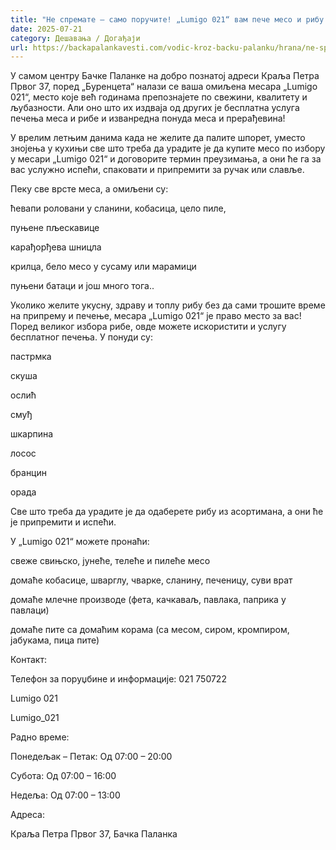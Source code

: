 ```yaml
---
title: "Не спремате – само поручите! „Lumigo 021“ вам пече месо и рибу бесплатно!"
date: 2025-07-21
category: Дешавања / Догађаји
url: https://backapalankavesti.com/vodic-kroz-backu-palanku/hrana/ne-spremate-samo-porucite-lumigo-021-vam-pece-meso-i-ribu-besplatno/
---
```


У самом центру Бачке Паланке на добро познатој адреси Краља Петра Првог 37, поред „Буренцета“ налази се ваша омиљена месара „Lumigo 021“, место које већ годинама препознајете по свежини, квалитету и љубазности. Али оно што их издваја од других је бесплатна услуга печења меса и рибе и изванредна понуда меса и прерађевина!

У врелим летњим данима када не желите да палите шпорет, уместо знојења у кухињи све што треба да урадите је да купите месо по избору у месари „Lumigo 021“ и договорите термин преузимања, а они ће га за вас услужно испећи, спаковати и припремити за ручак или славље.

Пеку све врсте меса, а омиљени су:

ћевапи роловани у сланини, кобасица, цело пиле,

пуњене пљескавице

карађорђева шницла

крилца, бело месо у сусаму или марамици

пуњени батаци и још много тога..

Уколико желите укусну, здраву и топлу рибу без да сами трошите време на припрему и печење, месара „Lumigo 021“ је право место за вас! Поред великог избора рибе, овде можете искористити и услугу бесплатног печења. У понуди су:

пастрмка

скуша

ослић

смуђ

шкарпина

лосос

бранцин

орада

Све што треба да урадите је да одаберете рибу из асортимана, а они ће је припремити и испећи.

У „Lumigo 021“ можете пронаћи:

свеже свињско, јунеће, телеће и пилеће месо

домаће кобасице, шварглу, чварке, сланину, печеницу, суви врат

домаће млечне производе (фета, качкаваљ, павлака, паприка у павлаци)

домаће пите са домаћим корама (са месом, сиром, кромпиром, јабукама, пица пите)

Контакт:

Телефон за поруџбине и информације: 021 750722

Lumigo 021

Lumigo_021

Радно време:

Понедељак – Петак: Од 07:00 – 20:00

Субота: Од 07:00 – 16:00

Недеља: Од 07:00 – 13:00

Адреса:

Краља Петра Првог 37, Бачка Паланка
